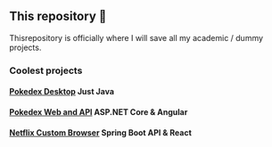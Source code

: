 
## This repository 📌

Thisrepository is officially where I will save all my academic / dummy projects.

### Coolest projects
#### [Pokedex Desktop](https://github.com/Zackysh/programming/tree/main/practices/completed/full-projects/PokedexDesktop) Just Java
#### [Pokedex Web and API](https://github.com/Zackysh/programming/tree/main/practices/completed/full-projects/PokedexWebApi) ASP.NET Core & Angular
#### [Netflix Custom Browser](https://github.com/Zackysh/programming/tree/main/practices/completed/full-projects/FavShows) Spring Boot API & React
